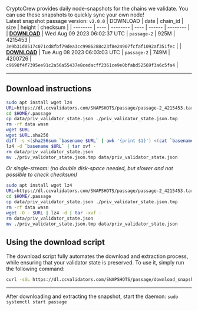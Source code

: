 CryptoCrew provides daily node-snapshots for the chains we validate. You can use these snapshots to quickly sync your own node!  
Latest snapshot passage version: `v2.0.0`
| DOWNLOAD | date | chain_id | size | height | checksum |
| -------- | ---- | -------- | ---- | ------ | -------- |
| **[DOWNLOAD](https://dl.ccvalidators.com/SNAPSHOTS/$CHAIN_NAME/passage-2_4215453.tar.lz4)** | Wed Aug 09 2023 06:02:37 UTC | `passage-2` | 925M | 4215453 | `3e9b31d0517c071cd8fbf79dea3cc9986288c23f8e24907fcfaf1092af351fec` |
| **[DOWNLOAD](https://dl.ccvalidators.com/SNAPSHOTS/$CHAIN_NAME/passage-2_4200726.tar.lz4)** | Tue Aug 08 2023 06:03:03 UTC | `passage-2` | 749M | 4200726 | `c9698f4f7395ee91c2a56a55437e8cedacff2361ce9e0bfabd52569f3a6c5fa4` |
 
---
## Download instructions
 
```sh
sudo apt install wget lz4
URL=https://dl.ccvalidators.com/SNAPSHOTS/passage/passage-2_4215453.tar.lz4
cd $HOME/.passage
cp data/priv_validator_state.json ./priv_validator_state.json.tmp
rm -rf data wasm
wget $URL
wget $URL.sha256
diff -s <(sha256sum `basename $URL` | awk '{print $1}') <(cat `basename $URL`.sha256)
lz4 -d `basename $URL` | tar xvf -
rm data/priv_validator_state.json
mv ./priv_validator_state.json.tmp data/priv_validator_state.json
```
*Or single-stream: (no double disk-space needed, but slower and not possible to check checksum)*
```sh
sudo apt install wget lz4
URL=https://dl.ccvalidators.com/SNAPSHOTS/passage/passage-2_4215453.tar.lz4
cd $HOME/.passage
cp data/priv_validator_state.json ./priv_validator_state.json.tmp
rm -rf data wasm
wget -O - $URL | lz4 -d | tar -xvf -
rm data/priv_validator_state.json
mv ./priv_validator_state.json.tmp data/priv_validator_state.json
```
## Using the download script
 
The download script fully automates the download and extraction process, while ensuring that your validator state is preserved. To use it, simply run the following command:
 
```sh
curl -sSL https://dl.ccvalidators.com/SNAPSHOTS/passage/download_snapshot.sh | bash
```
---
After downloading and extracting the snapshot, start the daemon: `sudo systemctl start passage`
